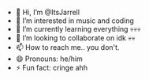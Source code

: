 - 👋 Hi, I’m @ItsJarrell
- 👀 I’m interested in music and coding
- 🌱 I’m currently learning everything 💀💀💀
- 💞️ I’m looking to collaborate on idk 💀💀
- 📫 How to reach me.. you don't.
- 😄 Pronouns: he/him
- ⚡ Fun fact: cringe ahh

<!---
ItsJarrell/ItsJarrell is a ✨ special ✨ repository because its `README.md` (this file) appears on your GitHub profile.
You can click the Preview link to take a look at your changes.
--->
